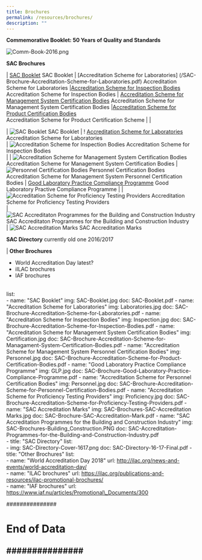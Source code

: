 ```yaml
---
title: Brochures
permalink: /resources/brochures/
description: ""
---
```

**Commemorative Booklet: 50 Years of Quality and Standards**

![Comm-Book-2016.png](/images/brochures/Comm-Book-2016.png)

**SAC Brochures**

| [SAC Booklet](/SAC-Booklet.pdf) 
SAC Booklet 
| [Accreditation Scheme for Laboratories] 
(/SAC-Brochure-Accreditation-Scheme-for-Laboratories.pdf) 
Accreditation Scheme for Laboratories 
|[Accreditation Scheme for Inspection Bodies](/SAC-Brochure-Accreditation-Scheme-for-Inspection-Bodies.pdf)  Accreditation Scheme for Inspection Bodies 
| [Accreditation Scheme for Management System Certification Bodies](/SAC-Brochure-Accreditation-Scheme-for-Managament-System-Certification-Bodies.pdf) 
Accreditation Scheme for Management System Certification Bodies
|[Accreditation Scheme for Product Certification Bodies](/SAC-Brochure-Accreditation-Scheme-for-Product-Certification-Bodies.pdf)  
Accreditation Scheme for Product Certification Scheme
|   |









|  ![SAC Booklet](/images/brochures/SAC-Booklet.jpg)
SAC Booklet 
|  ! [Accreditation Scheme for Laboratories](/images/brochures/SAC-Brochures-LA.jpg)
 Accreditation Scheme for Laboratories  
 |  ![Accreditation Scheme for Inspection Bodies](/images/brochures/Inspection.jpg)
Accreditation Scheme for Inspection Bodies  
| 
|  ![Accreditation Scheme for Management System Certification Bodies](/images/brochures/Certification.jpg)
Accreditation Scheme for Management System Certification Bodies 
|  ![Personnel Certification Bodies](/images/brochures/Personnel.jpg)
Personnel  Certification Bodies
Accreditation Scheme for Management System Personnel Certification Bodies
|  [Good Laboratory Practice Compliance Programme](/images/brochures/GLP.jpg)
Good Laboratory Practive Compliance Programme 
| 
|   ![Accreditation Scheme for Proficiency Testing Providers](/images/brochures/SAC-Brochures-PTP.jpg)
Accreditation Scheme for Proficiency Testing Providers  
|  ![SAC Accreditaton Programmes for the Building and Construction Industry](/images/brochures/SAC-Brochures-Building_Construction.PNG)
SAC Accreditaton Programmes for the Building and Construction Industry   
|  ![SAC Accreditation Marks](/images/brochures/SAC-Brochures-SAC-Accreditation%20Marks.jpg)
SAC Accreditation Marks




**SAC Directory**
currently old one  2016/2017
 

|
**Other Brochures**

* World Accreditation Day  latest?
* iILAC brochures
* IAF brochures



|        |                      |                            |
|----------------------|----------------------------|----------------------------------------------|




list:    
      - name: "SAC Booklet"
        img: SAC-Booklet.jpg
        doc: SAC-Booklet.pdf
      - name: "Accreditation Scheme for Laboratories"
        img: Laboratories.jpg
        doc: SAC-Brochure-Accreditation-Scheme-for-Laboratories.pdf
      - name: "Accreditation Scheme for Inspection Bodies"
        img: Inspection.jpg
        doc: SAC-Brochure-Accreditation-Scheme-for-Inspection-Bodies.pdf 
      - name: "Accreditation Scheme for Management System Certification Bodies"
        img: Certification.jpg
        doc: SAC-Brochure-Accreditation-Scheme-for-Managament-System-Certification-Bodies.pdf 
      - name: "Accreditation Scheme for Management System Personnel Certification Bodies"
        img: Personnel.jpg
        doc: SAC-Brochure-Accreditation-Scheme-for-Product-Certification-Bodies.pdf
      - name: "Good Laboratory Practice Compliance Programme"
        img: GLP.jpg
        doc: SAC-Brochure-Good-Laboratory-Practice-Compliance-Programme.pdf 
      - name: "Accreditation Scheme for Personnel Certification Bodies"
        img: Personnel.jpg
        doc: SAC-Brochure-Accreditation-Scheme-for-Personnel-Certification-Bodies.pdf
      - name: "Accreditation Scheme for Proficiency Testing Providers"
        img: Proficiency.jpg
        doc: SAC-Brochure-Accreditation-Scheme-for-Proficiency-Testing-Providers.pdf 
      - name: "SAC Accreditation Marks"
        img: SAC-Brochures-SAC-Accreditation Marks.jpg
        doc: SAC-Brochure-SAC-Accreditation-Mark.pdf 
      - name: "SAC Accreditation Programmes for the Building and Construction Industry"
        img: SAC-Brochures-Building\_Construction.PNG
        doc: SAC-Accreditation-Programmes-for-the-Building-and-Construction-Industry.pdf   
    - title: "SAC Directory"
      list:    
      - img: SAC-Directory-Cover-1617.png
        doc: SAC-Directory-16-17-Final.pdf
    - title: "Other Brochures"
      list:    
      - name: "World Accreditation Day 2018"
        url: http://ilac.org/news-and-events/world-accreditation-day/    
      - name: "ILAC brochures"
        url: https://ilac.org/publications-and-resources/ilac-promotional-brochures/    
      - name: "IAF brochures"
        url: https://www.iaf.nu/articles/Promotional\_Documents/300
 
###############
# End of Data #
###############
---